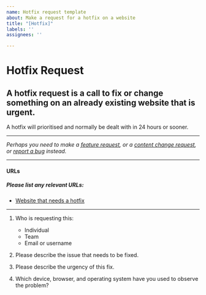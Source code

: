 ```yaml
---
name: Hotfix request template
about: Make a request for a hotfix on a website
title: "[Hotfix]"
labels: ''
assignees: ''

---
```


# Hotfix Request
## A hotfix request is a call to fix or change something on an already existing website that is urgent.

A hotfix will prioritised and normally be dealt with in 24 hours or sooner.

---

_Perhaps you need to make a [feature request](/feature-request.md), or a [content change request](/content-change-request.md), or [report a bug](/bug-report.md) instead._

---

#### URLs
##### Please list any relevant URLs:
   * [Website that needs a hotfix](#)

---
1. Who is requesting this:
    * Individual
    * Team
    * Email or username

2. Please describe the issue that needs to be fixed.

3. Please describe the urgency of this fix.

4. Which device, browser, and operating system have you used to observe the problem?
